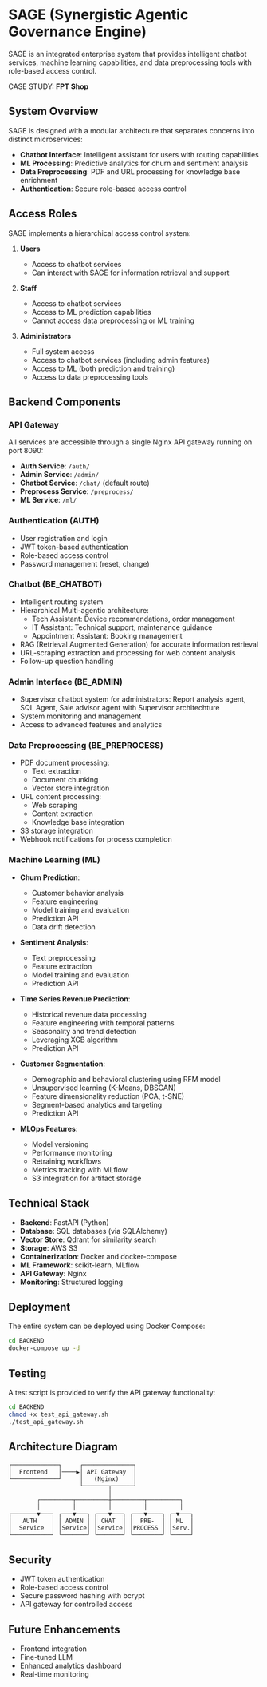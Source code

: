 # SAGE (Synergistic Agentic Governance Engine)

SAGE is an integrated enterprise system that provides intelligent chatbot services, machine learning capabilities, and data preprocessing tools with role-based access control.

CASE STUDY: **FPT Shop** 

## System Overview

SAGE is designed with a modular architecture that separates concerns into distinct microservices:

- **Chatbot Interface**: Intelligent assistant for users with routing capabilities
- **ML Processing**: Predictive analytics for churn and sentiment analysis
- **Data Preprocessing**: PDF and URL processing for knowledge base enrichment
- **Authentication**: Secure role-based access control

## Access Roles

SAGE implements a hierarchical access control system:

1. **Users**
   - Access to chatbot services
   - Can interact with SAGE for information retrieval and support

2. **Staff**
   - Access to chatbot services
   - Access to ML prediction capabilities
   - Cannot access data preprocessing or ML training

3. **Administrators**
   - Full system access
   - Access to chatbot services (including admin features)
   - Access to ML (both prediction and training)
   - Access to data preprocessing tools

## Backend Components

### API Gateway

All services are accessible through a single Nginx API gateway running on port 8090:

- **Auth Service**: `/auth/`
- **Admin Service**: `/admin/`
- **Chatbot Service**: `/chat/` (default route)
- **Preprocess Service**: `/preprocess/`
- **ML Service**: `/ml/`

### Authentication (AUTH)

- User registration and login
- JWT token-based authentication
- Role-based access control
- Password management (reset, change)

### Chatbot (BE_CHATBOT)

- Intelligent routing system
- Hierarchical Multi-agentic architecture:
  - Tech Assistant: Device recommendations, order management
  - IT Assistant: Technical support, maintenance guidance
  - Appointment Assistant: Booking management
- RAG (Retrieval Augmented Generation) for accurate information retrieval
- URL-scraping extraction and processing for web content analysis
- Follow-up question handling

### Admin Interface (BE_ADMIN)

- Supervisor chatbot system for administrators: Report analysis agent, SQL Agent, Sale advisor agent with Supervisor architechture
- System monitoring and management
- Access to advanced features and analytics

### Data Preprocessing (BE_PREPROCESS)

- PDF document processing:
  - Text extraction
  - Document chunking
  - Vector store integration
- URL content processing:
  - Web scraping
  - Content extraction
  - Knowledge base integration
- S3 storage integration
- Webhook notifications for process completion

### Machine Learning (ML)

- **Churn Prediction**:
  - Customer behavior analysis
  - Feature engineering
  - Model training and evaluation
  - Prediction API
  - Data drift detection

- **Sentiment Analysis**:
  - Text preprocessing
  - Feature extraction
  - Model training and evaluation
  - Prediction API

- **Time Series Revenue Prediction**:
  - Historical revenue data processing
  - Feature engineering with temporal patterns
  - Seasonality and trend detection
  - Leveraging XGB algorithm
  - Prediction API

- **Customer Segmentation**:
  - Demographic and behavioral clustering using RFM model
  - Unsupervised learning (K-Means, DBSCAN)
  - Feature dimensionality reduction (PCA, t-SNE)
  - Segment-based analytics and targeting
  - Prediction API

- **MLOps Features**:
  - Model versioning
  - Performance monitoring
  - Retraining workflows
  - Metrics tracking with MLflow
  - S3 integration for artifact storage

## Technical Stack

- **Backend**: FastAPI (Python)
- **Database**: SQL databases (via SQLAlchemy)
- **Vector Store**: Qdrant for similarity search
- **Storage**: AWS S3
- **Containerization**: Docker and docker-compose
- **ML Framework**: scikit-learn, MLflow
- **API Gateway**: Nginx
- **Monitoring**: Structured logging

## Deployment

The entire system can be deployed using Docker Compose:

```bash
cd BACKEND
docker-compose up -d
```

## Testing

A test script is provided to verify the API gateway functionality:

```bash
cd BACKEND
chmod +x test_api_gateway.sh
./test_api_gateway.sh
```

## Architecture Diagram

```
┌─────────────┐     ┌──────────────┐
│  Frontend   │────▶│ API Gateway  │
└─────────────┘     │   (Nginx)    │
                    └───────┬──────┘
                            │
        ┌─────────┬─────────┼─────────┬─────────┐
        │         │         │         │         │
┌───────▼───┐ ┌───▼───┐ ┌───▼───┐ ┌───▼────┐ ┌─▼───┐
│   AUTH    │ │ ADMIN │ │ CHAT  │ │  PRE-  │ │ ML  │
│  Service  │ │Service│ │Service│ │PROCESS │ │Serv.│
└───────────┘ └───────┘ └───────┘ └────────┘ └─────┘
```

## Security

- JWT token authentication
- Role-based access control
- Secure password hashing with bcrypt
- API gateway for controlled access

## Future Enhancements

- Frontend integration
- Fine-tuned LLM
- Enhanced analytics dashboard
- Real-time monitoring
